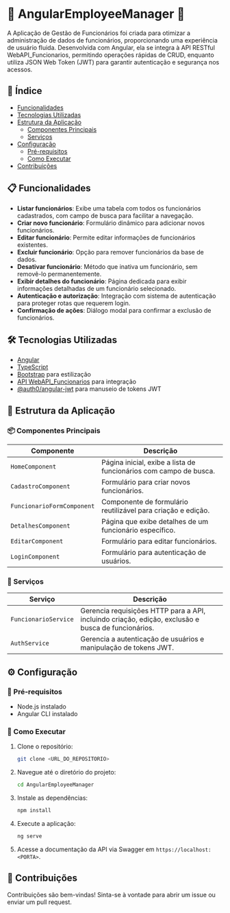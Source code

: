 # 🚀 AngularEmployeeManager 🚀

A Aplicação de Gestão de Funcionários foi criada para otimizar a administração de dados de funcionários, proporcionando uma experiência de usuário fluida. Desenvolvida com Angular, ela se integra à API RESTful WebAPI_Funcionarios, permitindo operações rápidas de CRUD, enquanto utiliza JSON Web Token (JWT) para garantir autenticação e segurança nos acessos.

## 📑 Índice
- [Funcionalidades](#-funcionalidades)
- [Tecnologias Utilizadas](#-tecnologias-utilizadas)
- [Estrutura da Aplicação](#-estrutura-da-aplicação)
  - [Componentes Principais](#-componentes-principais)
  - [Serviços](#-serviços)
- [Configuração](#-configuração)
  - [Pré-requisitos](#-pré-requisitos)
  - [Como Executar](#-como-executar)
- [Contribuições](#-contribuições)

## 📋 Funcionalidades

- **Listar funcionários**: Exibe uma tabela com todos os funcionários cadastrados, com campo de busca para facilitar a navegação.
- **Criar novo funcionário**: Formulário dinâmico para adicionar novos funcionários.
- **Editar funcionário**: Permite editar informações de funcionários existentes.
- **Excluir funcionário**: Opção para remover funcionários da base de dados.
- **Desativar funcionário**: Método que inativa um funcionário, sem removê-lo permanentemente.
- **Exibir detalhes do funcionário**: Página dedicada para exibir informações detalhadas de um funcionário selecionado.
- **Autenticação e autorização**: Integração com sistema de autenticação para proteger rotas que requerem login.
- **Confirmação de ações**: Diálogo modal para confirmar a exclusão de funcionários.

## 🛠️ Tecnologias Utilizadas

- [Angular](https://angular.io/)
- [TypeScript](https://www.typescriptlang.org/)
- [Bootstrap](https://getbootstrap.com/) para estilização
- [API WebAPI_Funcionarios](https://github.com/MurilloLS/WebAPI_Funcionarios) para integração
- [@auth0/angular-jwt](https://github.com/auth0/angular2-jwt) para manuseio de tokens JWT

## 📂 Estrutura da Aplicação

### 📦 Componentes Principais

| Componente            | Descrição                                                             |
|-----------------------|-----------------------------------------------------------------------|
| `HomeComponent`        | Página inicial, exibe a lista de funcionários com campo de busca.     |
| `CadastroComponent`    | Formulário para criar novos funcionários.                            |
| `FuncionarioFormComponent` | Componente de formulário reutilizável para criação e edição.        |
| `DetalhesComponent`    | Página que exibe detalhes de um funcionário específico.               |
| `EditarComponent`      | Formulário para editar funcionários.                                 |
| `LoginComponent`       | Formulário para autenticação de usuários.                            |

### 🔧 Serviços

| Serviço               | Descrição                                                             |
|-----------------------|-----------------------------------------------------------------------|
| `FuncionarioService`   | Gerencia requisições HTTP para a API, incluindo criação, edição, exclusão e busca de funcionários. |
| `AuthService`         | Gerencia a autenticação de usuários e manipulação de tokens JWT.     |

## ⚙️ Configuração

### 🔧 Pré-requisitos
- Node.js instalado
- Angular CLI instalado

### 🚀 Como Executar

1. Clone o repositório:

    ```bash
    git clone <URL_DO_REPOSITORIO>
    ```

2. Navegue até o diretório do projeto:

    ```bash
    cd AngularEmployeeManager
    ```

3. Instale as dependências:

    ```bash
    npm install
    ```

4. Execute a aplicação:

    ```bash
    ng serve
    ```

5. Acesse a documentação da API via Swagger em `https://localhost:<PORTA>`.

## 🤝 Contribuições
Contribuições são bem-vindas! Sinta-se à vontade para abrir um issue ou enviar um pull request.
